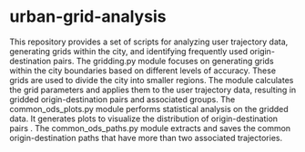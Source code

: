 # urban-grid-analysis
This repository provides a set of scripts for analyzing user trajectory data, generating grids within the city, and identifying frequently used origin-destination pairs. 
The gridding.py module focuses on generating grids within the city boundaries based on different levels of accuracy. These grids are used to divide the city into smaller regions. The module calculates the grid parameters and applies them to the user trajectory data, resulting in gridded origin-destination pairs and associated groups. 
The common_ods_plots.py module performs statistical analysis on the gridded data. It generates plots to visualize the distribution of origin-destination pairs . 
The common_ods_paths.py module extracts and saves the common origin-destination paths that have more than two associated trajectories.
